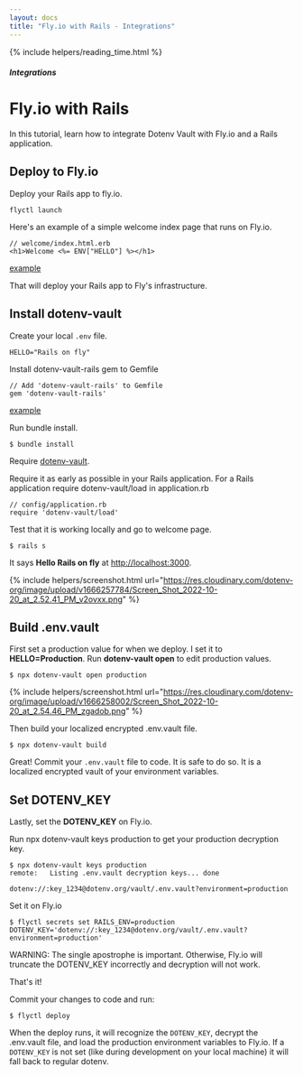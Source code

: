 ```yaml
---
layout: docs
title: "Fly.io with Rails - Integrations"
---
```


{% include helpers/reading_time.html %}

##### Integrations

# Fly.io with Rails

In this tutorial, learn how to integrate Dotenv Vault with Fly.io and a Rails application.

## Deploy to Fly.io

Deploy your Rails app to fly.io.

```
flyctl launch
```

Here's an example of a simple welcome index page that runs on Fly.io.

```
// welcome/index.html.erb
<h1>Welcome <%= ENV["HELLO"] %></h1>
```
[example](https://github.com/dotenv-org/integration-example-fly-rails/blob/master/app/views/welcome/index.html.erb)

That will deploy your Rails app to Fly's infrastructure.

## Install dotenv-vault

Create your local `.env` file.

```
HELLO="Rails on fly"
```

Install dotenv-vault-rails gem to Gemfile
```
// Add 'dotenv-vault-rails' to Gemfile
gem 'dotenv-vault-rails'
```

[example](https://github.com/dotenv-org/integration-example-fly-rails/blob/8fdcf12cbd6b17adec2e6dfd5875bccf7e7d28a3/Gemfile#L5)

Run bundle install.

```
$ bundle install
```
Require [dotenv-vault](https://github.com/dotenv-org/dotenv-vault-ruby).

Require it as early as possible in your Rails application. For a Rails application require dotenv-vault/load in application.rb

```
// config/application.rb
require 'dotenv-vault/load'
```

Test that it is working locally and go to welcome page.

```
$ rails s
```

It says **Hello Rails on fly** at [http://localhost:3000](http://localhost:3000).

{% include helpers/screenshot.html url="https://res.cloudinary.com/dotenv-org/image/upload/v1666257784/Screen_Shot_2022-10-20_at_2.52.41_PM_v2ovxx.png" %}


## Build .env.vault

First set a production value for when we deploy. I set it to **HELLO=Production**. Run **dotenv-vault open** to edit production values.

```
$ npx dotenv-vault open production
```

{% include helpers/screenshot.html url="https://res.cloudinary.com/dotenv-org/image/upload/v1666258002/Screen_Shot_2022-10-20_at_2.54.46_PM_zgadob.png" %}

Then build your localized encrypted .env.vault file.

```
$ npx dotenv-vault build
```

Great! Commit your `.env.vault` file to code. It is safe to do so. It is a localized encrypted vault of your environment variables.

## Set DOTENV_KEY

Lastly, set the **DOTENV_KEY** on Fly.io.

Run npx dotenv-vault keys production to get your production decryption key.

```
$ npx dotenv-vault keys production
remote:   Listing .env.vault decryption keys... done

dotenv://:key_1234@dotenv.org/vault/.env.vault?environment=production
```

Set it on Fly.io

```
$ flyctl secrets set RAILS_ENV=production DOTENV_KEY='dotenv://:key_1234@dotenv.org/vault/.env.vault?environment=production'
```

WARNING: The single apostrophe is important. Otherwise, Fly.io will truncate the DOTENV_KEY incorrectly and decryption will not work.

That's it! 

Commit your changes to code and run:

```
$ flyctl deploy
```

When the deploy runs, it will recognize the `DOTENV_KEY`, decrypt the .env.vault file, and load the production environment variables to Fly.io. If a `DOTENV_KEY` is not set (like during development on your local machine) it will fall back to regular dotenv.
